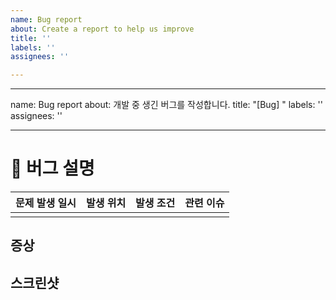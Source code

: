 ```yaml
---
name: Bug report
about: Create a report to help us improve
title: ''
labels: ''
assignees: ''

---
```


---
name: Bug report
about: 개발 중 생긴 버그를 작성합니다.
title: "[Bug] "
labels: ''
assignees: ''

---

# 🐞 버그 설명
| 문제 발생 일시 |  발생 위치  | 발생 조건 | 관련 이슈 |
|:---:|:---:|:---:|:---:|
|  |  |  |  |

## 증상 
<!-- 문제 증상에 대해서 설명해주세요. -->

## 스크린샷
<!-- 관련 영상 혹은 스크린샷을 첨부해주세요. -->
